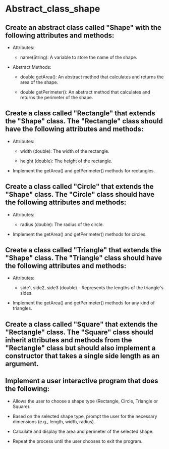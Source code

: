 # Abstract_class_shape
## Create an abstract class called "Shape" with the following attributes and methods:

   - Attributes:

     - name(String): A variable to store the name of the shape.

   - Abstract Methods:

     - double getArea(): An abstract method that calculates and returns the area of the shape.

     - double getPerimeter(): An abstract method that calculates and returns the perimeter of the shape.

## Create a class called "Rectangle" that extends the "Shape" class. The "Rectangle" class should have the following attributes and methods:

   - Attributes:

     - width (double): The width of the rectangle.

     - height (double): The height of the rectangle.

   - Implement the getArea() and getPerimeter() methods for rectangles.



## Create a class called "Circle" that extends the "Shape" class. The "Circle" class should have the following attributes and methods:

   - Attributes:

     - radius (double): The radius of the circle.

   - Implement the getArea() and getPerimeter() methods for circles.



## Create a class called "Triangle" that extends the "Shape" class. The "Triangle" class should have the following attributes and methods:

   - Attributes:

     - side1, side2, side3 (double) - Represents the lengths of the triangle's sides.

   - Implement the getArea() and getPerimeter() methods for any kind of triangles.



## Create a class called "Square" that extends the "Rectangle" class. The "Square" class should inherit attributes and methods from the "Rectangle" class but should also implement a constructor that takes a single side length as an argument.



## Implement a user interactive program that does the following:

   - Allows the user to choose a shape type (Rectangle, Circle, Triangle or Square).

   - Based on the selected shape type, prompt the user for the necessary dimensions (e.g., length, width, radius).

   - Calculate and display the area and perimeter of the selected shape.

   - Repeat the process until the user chooses to exit the program.
